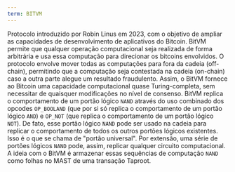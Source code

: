 ```yaml
---
term: BITVM
---
```


Protocolo introduzido por Robin Linus em 2023, com o objetivo de ampliar as capacidades de desenvolvimento de aplicativos do Bitcoin. BitVM permite que qualquer operação computacional seja realizada de forma arbitrária e usa essa computação para direcionar os bitcoins envolvidos. O protocolo envolve mover todas as computações para fora da cadeia (off-chain), permitindo que a computação seja contestada na cadeia (on-chain) caso a outra parte alegue um resultado fraudulento. Assim, o BitVM fornece ao Bitcoin uma capacidade computacional quase Turing-completa, sem necessitar de quaisquer modificações no nível de consenso. BitVM replica o comportamento de um portão lógico `NAND` através do uso combinado dos opcodes `OP_BOOLAND` (que por si só replica o comportamento de um portão lógico `AND`) e `OP_NOT` (que replica o comportamento de um portão lógico `NOT`). De fato, esse portão lógico `NAND` pode ser usado na cadeia para replicar o comportamento de todos os outros portões lógicos existentes. Isso é o que se chama de "portão universal". Por extensão, uma série de portões lógicos `NAND` pode, assim, replicar qualquer circuito computacional. A ideia com o BitVM é armazenar essas sequências de computação `NAND` como folhas no MAST de uma transação Taproot.